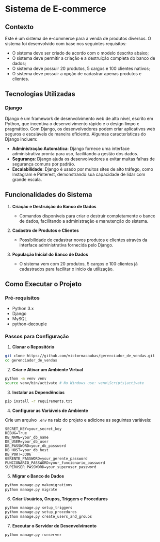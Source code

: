 # Sistema de E-commerce

## Contexto
Este é um sistema de e-commerce para a venda de produtos diversos. O sistema foi desenvolvido com base nos seguintes requisitos:

- O sistema deve ser criado de acordo com o modelo descrito abaixo;
- O sistema deve permitir a criação e a destruição completa do banco de dados;
- O sistema deve possuir 20 produtos, 5 cargos e 100 clientes nativos;
- O sistema deve possuir a opção de cadastrar apenas produtos e clientes.

## Tecnologias Utilizadas

### Django
Django é um framework de desenvolvimento web de alto nível, escrito em Python, que incentiva o desenvolvimento rápido e o design limpo e pragmático. Com Django, os desenvolvedores podem criar aplicativos web seguros e escaláveis de maneira eficiente. Algumas características do Django incluem:

- **Administração Automática**: Django fornece uma interface administrativa pronta para uso, facilitando a gestão dos dados.
- **Segurança**: Django ajuda os desenvolvedores a evitar muitas falhas de segurança comuns por padrão.
- **Escalabilidade**: Django é usado por muitos sites de alto tráfego, como Instagram e Pinterest, demonstrando sua capacidade de lidar com grande escala.

## Funcionalidades do Sistema

1. **Criação e Destruição do Banco de Dados**
    - Comandos disponíveis para criar e destruir completamente o banco de dados, facilitando a administração e manutenção do sistema.

2. **Cadastro de Produtos e Clientes**
    - Possibilidade de cadastrar novos produtos e clientes através da interface administrativa fornecida pelo Django.

3. **População Inicial do Banco de Dados**
    - O sistema vem com 20 produtos, 5 cargos e 100 clientes já cadastrados para facilitar o início da utilização.

## Como Executar o Projeto

### Pré-requisitos

- Python 3.x
- Django
- MySQL
- python-decouple

### Passos para Configuração

1. **Clonar o Repositório**

```bash
git clone https://github.com/victormacaubas/gerenciador_de_vendas.git
cd gerenciador_de_vendas
```

2. **Criar e Ativar um Ambiente Virtual**

```bash
python -m venv venv
source venv/bin/activate # No Windows use: venv\Scripts\activate
```

3. **Instalar as Dependências**

```bash
pip install -r requirements.txt
```

4. **Configurar as Variáveis de Ambiente**

Crie um arquivo `.env` na raiz do projeto e adicione as seguintes variáveis:

```plaintext
SECRET_KEY=your_secret_key
DEBUG=True
DB_NAME=your_db_name
DB_USER=your_db_user
DB_PASSWORD=your_db_password
DB_HOST=your_db_host
DB_PORT=3306
GERENTE_PASSWORD=your_gerente_password
FUNCIONARIO_PASSWORD=your_funcionario_password
SUPERUSER_PASSWORD=your_superuser_password
```

5. **Migrar o Banco de Dados**

```bash
python manage.py makemigrations
python manage.py migrate
```

6. **Criar Usuários, Grupos, Triggers e Procedures**

```bash
python manage.py setup_triggers
python manage.py setup_procedures
python manage.py create_users_and_groups
```

7. **Executar o Servidor de Desenvolvimento**

```bash
python manage.py runserver
```
